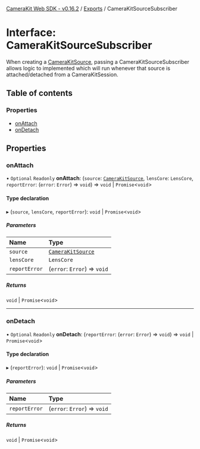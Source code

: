[CameraKit Web SDK - v0.16.2](../README.md) / [Exports](../modules.md) / CameraKitSourceSubscriber

# Interface: CameraKitSourceSubscriber

When creating a [CameraKitSource](../classes/CameraKitSource.md), passing a CameraKitSourceSubscriber allows logic to implemented which will
run whenever that source is attached/detached from a CameraKitSession.

## Table of contents

### Properties

- [onAttach](CameraKitSourceSubscriber.md#onattach)
- [onDetach](CameraKitSourceSubscriber.md#ondetach)

## Properties

### onAttach

• `Optional` `Readonly` **onAttach**: (`source`: [`CameraKitSource`](../classes/CameraKitSource.md), `lensCore`: `LensCore`, `reportError`: (`error`: `Error`) => `void`) => `void` \| `Promise`\<`void`\>

#### Type declaration

▸ (`source`, `lensCore`, `reportError`): `void` \| `Promise`\<`void`\>

##### Parameters

| Name | Type |
| :------ | :------ |
| `source` | [`CameraKitSource`](../classes/CameraKitSource.md) |
| `lensCore` | `LensCore` |
| `reportError` | (`error`: `Error`) => `void` |

##### Returns

`void` \| `Promise`\<`void`\>

___

### onDetach

• `Optional` `Readonly` **onDetach**: (`reportError`: (`error`: `Error`) => `void`) => `void` \| `Promise`\<`void`\>

#### Type declaration

▸ (`reportError`): `void` \| `Promise`\<`void`\>

##### Parameters

| Name | Type |
| :------ | :------ |
| `reportError` | (`error`: `Error`) => `void` |

##### Returns

`void` \| `Promise`\<`void`\>
